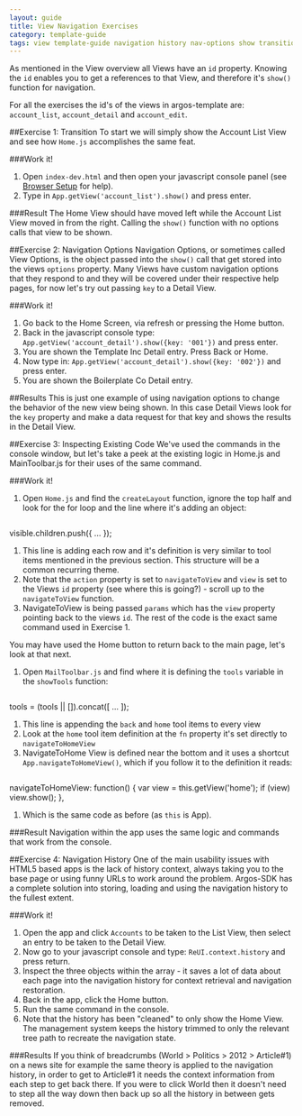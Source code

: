 ```yaml
---
layout: guide
title: View Navigation Exercises
category: template-guide
tags: view template-guide navigation history nav-options show transition
---
```

As mentioned in the View overview all Views have an `id` property. Knowing the `id` enables you to get a references to that View, and therefore it's `show()` function for navigation.

For all the exercises the id's of the views in argos-template are: `account_list`, `account_detail` and `account_edit`.

##Exercise 1: Transition
To start we will simply show the Account List View and see how `Home.js` accomplishes the same feat.

###Work it!
1. Open `index-dev.html` and then open your javascript console panel (see [Browser Setup](https://github.com/Sage/argos-template/wiki/Browser-Setup) for help).
1. Type in `App.getView('account_list').show()` and press enter.

###Result
The Home View should have moved left while the Account List View moved in from the right. Calling the `show()` function with no options calls that view to be shown.

##Exercise 2: Navigation Options
Navigation Options, or sometimes called View Options, is the object passed into the `show()` call that get stored into the views `options` property. Many Views have custom navigation options that they respond to and they will be covered under their respective help pages, for now let's try out passing `key` to a Detail View.

###Work it!
1. Go back to the Home Screen, via refresh or pressing the Home button.
1. Back in the javascript console type: `App.getView('account_detail').show({key: '001'})` and press enter.
1. You are shown the Template Inc Detail entry. Press Back or Home.
1. Now type in: `App.getView('account_detail').show({key: '002'})` and press enter.
1. You are shown the Boilerplate Co Detail entry.

##Results
This is just one example of using navigation options to change the behavior of the new view being shown. In this case Detail Views look for the `key` property and make a data request for that key and shows the results in the Detail View.

##Exercise 3: Inspecting Existing Code
We've used the commands in the console window, but let's take a peek at the existing logic in Home.js and MainToolbar.js for their uses of the same command.

###Work it!
1. Open `Home.js` and find the `createLayout` function, ignore the top half and look for the for loop and the line where it's adding an object:
    <pre class="brush: js">
visible.children.push({ ... });
    </pre>
1. This line is adding each row and it's definition is very similar to tool items mentioned in the previous section. This structure will be a common recurring theme.
1. Note that the `action` property is set to `navigateToView` and `view` is set to the Views `id` property (see where this is going?) - scroll up to the `navigateToView` function.
1. NavigateToView is being passed `params` which has the `view` property pointing back to the views `id`. The rest of the code is the exact same command used in Exercise 1.

You may have used the Home button to return back to the main page, let's look at that next.

1. Open `MailToolbar.js` and find where it is defining the `tools` variable in the `showTools` function:
    <pre class="brush: js">
tools = (tools || []).concat([ ... ]);
    </pre>
1. This line is appending the `back` and `home` tool items to every view
1. Look at the `home` tool item definition at the `fn` property it's set directly to `navigateToHomeView`
1. NavigateToHome View is defined near the bottom and it uses a shortcut `App.navigateToHomeView()`, which if you follow it to the definition it reads:
    <pre class="brush: js">
navigateToHomeView: function() {
    var view = this.getView('home');
    if (view)
        view.show();
},
    </pre>
1. Which is the same code as before (as `this` is App).

###Result
Navigation within the app uses the same logic and commands that work from the console.

##Exercise 4: Navigation History
One of the main usability issues with HTML5 based apps is the lack of history context, always taking you to the base page or using funny URLs to work around the problem. Argos-SDK has a complete solution into storing, loading and using the navigation history to the fullest extent.

###Work it!
1. Open the app and click `Accounts` to be taken to the List View, then select an entry to be taken to the Detail View.
1. Now go to your javascript console and type: `ReUI.context.history` and press return.
1. Inspect the three objects within the array - it saves a lot of data about each page into the navigation history for context retrieval and navigation restoration.
1. Back in the app, click the Home button.
1. Run the same command in the console.
1. Note that the history has been "cleaned" to only show the Home View. The management system keeps the history trimmed to only the relevant tree path to recreate the navigation state. 

###Results
If you think of breadcrumbs (World > Politics > 2012 > Article#1) on a news site for example the same theory is applied to the navigation history, in order to get to Article#1 it needs the context information from each step to get back there. If you were to click World then it doesn't need to step all the way down then back up so all the history in between gets removed.


